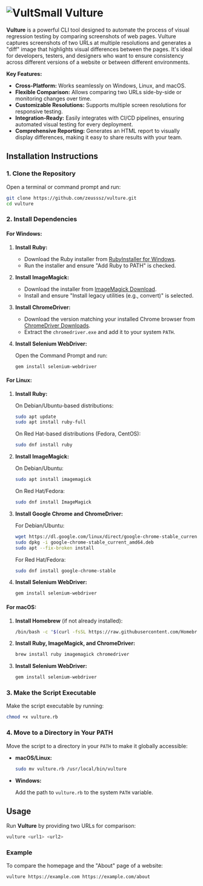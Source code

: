 # ![VultSmall](https://github.com/user-attachments/assets/8788f26e-76d8-471f-b341-5de48dfcc088) Vulture

**Vulture** is a powerful CLI tool designed to automate the process of visual regression testing by comparing screenshots of web pages. Vulture captures screenshots of two URLs at multiple resolutions and generates a "diff" image that highlights visual differences between the pages. It's ideal for developers, testers, and designers who want to ensure consistency across different versions of a website or between different environments.

**Key Features:**
- **Cross-Platform:** Works seamlessly on Windows, Linux, and macOS.
- **Flexible Comparison:** Allows comparing two URLs side-by-side or monitoring changes over time.
- **Customizable Resolutions:** Supports multiple screen resolutions for responsive testing.
- **Integration-Ready:** Easily integrates with CI/CD pipelines, ensuring automated visual testing for every deployment.
- **Comprehensive Reporting:** Generates an HTML report to visually display differences, making it easy to share results with your team.

## Installation Instructions

### 1. Clone the Repository

Open a terminal or command prompt and run:

```sh
git clone https://github.com/zeusssz/vulture.git
cd vulture
```

### 2. Install Dependencies

#### **For Windows:**

1. **Install Ruby:**
   - Download the Ruby installer from [RubyInstaller for Windows](https://rubyinstaller.org/).
   - Run the installer and ensure "Add Ruby to PATH" is checked.

2. **Install ImageMagick:**
   - Download the installer from [ImageMagick Download](https://imagemagick.org/script/download.php#windows).
   - Install and ensure "Install legacy utilities (e.g., convert)" is selected.

3. **Install ChromeDriver:**
   - Download the version matching your installed Chrome browser from [ChromeDriver Downloads](https://sites.google.com/chromium.org/driver/).
   - Extract the `chromedriver.exe` and add it to your system `PATH`.

4. **Install Selenium WebDriver:**
   
   Open the Command Prompt and run:

   ```sh
   gem install selenium-webdriver
   ```

#### **For Linux:**

1. **Install Ruby:**

   On Debian/Ubuntu-based distributions:

   ```sh
   sudo apt update
   sudo apt install ruby-full
   ```

   On Red Hat-based distributions (Fedora, CentOS):

   ```sh
   sudo dnf install ruby
   ```

2. **Install ImageMagick:**

   On Debian/Ubuntu:

   ```sh
   sudo apt install imagemagick
   ```

   On Red Hat/Fedora:

   ```sh
   sudo dnf install ImageMagick
   ```

3. **Install Google Chrome and ChromeDriver:**

   For Debian/Ubuntu:

   ```sh
   wget https://dl.google.com/linux/direct/google-chrome-stable_current_amd64.deb
   sudo dpkg -i google-chrome-stable_current_amd64.deb
   sudo apt --fix-broken install
   ```

   For Red Hat/Fedora:

   ```sh
   sudo dnf install google-chrome-stable
   ```

4. **Install Selenium WebDriver:**

   ```sh
   gem install selenium-webdriver
   ```

#### **For macOS:**

1. **Install Homebrew** (if not already installed):

   ```sh
   /bin/bash -c "$(curl -fsSL https://raw.githubusercontent.com/Homebrew/install/HEAD/install.sh)"
   ```

2. **Install Ruby, ImageMagick, and ChromeDriver:**

   ```sh
   brew install ruby imagemagick chromedriver
   ```

3. **Install Selenium WebDriver:**

   ```sh
   gem install selenium-webdriver
   ```

### 3. Make the Script Executable

Make the script executable by running:

```sh
chmod +x vulture.rb
```

### 4. Move to a Directory in Your PATH

Move the script to a directory in your `PATH` to make it globally accessible:

- **macOS/Linux:**

  ```sh
  sudo mv vulture.rb /usr/local/bin/vulture
  ```

- **Windows:**

  Add the path to `vulture.rb` to the system `PATH` variable.

## Usage

Run **Vulture** by providing two URLs for comparison:

```sh
vulture <url1> <url2>
```

### Example

To compare the homepage and the "About" page of a website:

```sh
vulture https://example.com https://example.com/about
```
